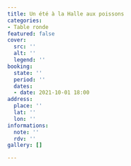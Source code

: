 ```yaml
---
title: Un été à la Halle aux poissons
categories:
- Table ronde
featured: false
cover:
  src: ''
  alt: ''
  legend: ''
booking:
  state: ''
  period: ''
  dates:
  - date: 2021-10-01 18:00
address:
  place: ''
  lat: ''
  lon: ''
informations:
  note: ''
  rdv: ''
gallery: []

---
```

